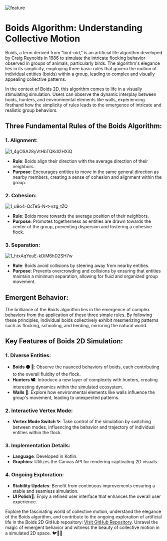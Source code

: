 
![feature](https://github.com/arpitmx/Boids/assets/59350776/7d10ba59-3ee4-43d1-8bcd-c5525c2c3eda)


# Boids Algorithm: Understanding Collective Motion

Boids, a term derived from "bird-oid," is an artificial life algorithm developed by Craig Reynolds in 1986 to simulate the intricate flocking behavior observed in groups of animals, particularly birds. The algorithm's elegance lies in its simplicity, employing three basic rules that govern the motion of individual entities (boids) within a group, leading to complex and visually appealing collective patterns.

In the context of Boids 2D, this algorithm comes to life in a visually stimulating simulation. Users can observe the dynamic interplay between boids, hunters, and environmental elements like walls, experiencing firsthand how the simplicity of rules leads to the emergence of intricate and realistic group behaviors.

## Three Fundamental Rules of the Boids Algorithm:

### 1. Alignment:

![1_4gOSA28yVtHbTQKdl2HXiQ](https://github.com/arpitmx/Boids/assets/59350776/11afe161-872d-4415-93e6-e184c46d4d95)

   - **Rule**: Boids align their direction with the average direction of their neighbors.
   - **Purpose**: Encourages entities to move in the same general direction as nearby members, creating a sense of cohesion and alignment within the group.

### 2. Cohesion:
![1_u9o4-QcTeS-N-t-vzg_tZQ](https://github.com/arpitmx/Boids/assets/59350776/8cc7e847-a9b3-42ec-a6e9-facd498a50b7)


   - **Rule**: Boids move towards the average position of their neighbors.
   - **Purpose**: Promotes togetherness as entities are drawn towards the center of the group, preventing dispersion and fostering a cohesive flock.

### 3. Separation:
![1_htxAqYeuE-kDiM6hD2SH7w](https://github.com/arpitmx/Boids/assets/59350776/75764c3a-634d-4329-b817-8377933916cf)

   - **Rule**: Boids avoid collisions by steering away from nearby entities.
   - **Purpose**: Prevents overcrowding and collisions by ensuring that entities maintain a minimum separation, allowing for fluid and organized group movement.

## Emergent Behavior:
The brilliance of the Boids algorithm lies in the emergence of complex behaviors from the application of these three simple rules. By following these principles, individual boids collectively exhibit mesmerizing patterns such as flocking, schooling, and herding, mirroring the natural world.

## Key Features of Boids 2D Simulation:

### 1. Diverse Entities:
   - **Boids ⚫️ 🔴**: Observe the nuanced behaviors of boids, each contributing to the overall fluidity of the flock.
   - **Hunters 🕊️**: Introduce a new layer of complexity with hunters, creating interesting dynamics within the simulated ecosystem.
   - **Walls 🦅**: Explore how environmental elements like walls influence the group's movement, leading to unexpected patterns.

### 2. Interactive Vertex Mode:
   - **Vertex Mode Switch ✨**: Take control of the simulation by switching between modes, influencing the behavior and trajectory of individual entities within the flock.

### 3. Implementation Details:
   - **Language**: Developed in Kotlin.
   - **Graphics**: Utilizes the Canvas API for rendering captivating 2D visuals.

### 4. Ongoing Exploration:
   - **Stability Updates**: Benefit from continuous improvements ensuring a stable and seamless simulation.
   - **UI Polish📍**: Enjoy a refined user interface that enhances the overall user experience.

Explore the fascinating world of collective motion, understand the elegance of the Boids algorithm, and contribute to the ongoing exploration of artificial life in the Boids 2D GitHub repository: [Visit GitHub Repository](https://github.com/your-username/your-repo-link). Unravel the magic of emergent behavior and witness the beauty of collective motion in a simulated 2D space. 🐦🐜🤖

